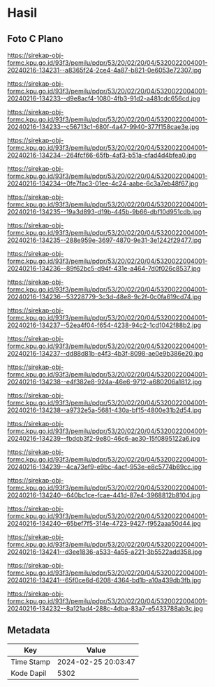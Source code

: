 # Hasil

## Foto C Plano

https://sirekap-obj-formc.kpu.go.id/93f3/pemilu/pdpr/53/20/02/20/04/5320022004001-20240216-134231--a8365f24-2ce4-4a87-b821-0e6053e72307.jpg

https://sirekap-obj-formc.kpu.go.id/93f3/pemilu/pdpr/53/20/02/20/04/5320022004001-20240216-134233--d9e8acf4-1080-4fb3-91d2-a481cdc656cd.jpg

https://sirekap-obj-formc.kpu.go.id/93f3/pemilu/pdpr/53/20/02/20/04/5320022004001-20240216-134233--c56713c1-680f-4a47-9940-377f158cae3e.jpg

https://sirekap-obj-formc.kpu.go.id/93f3/pemilu/pdpr/53/20/02/20/04/5320022004001-20240216-134234--264fcf66-65fb-4af3-b51a-cfad4d4bfea0.jpg

https://sirekap-obj-formc.kpu.go.id/93f3/pemilu/pdpr/53/20/02/20/04/5320022004001-20240216-134234--0fe7fac3-01ee-4c24-aabe-6c3a7eb48f67.jpg

https://sirekap-obj-formc.kpu.go.id/93f3/pemilu/pdpr/53/20/02/20/04/5320022004001-20240216-134235--19a3d893-d19b-445b-9b66-dbf10d951cdb.jpg

https://sirekap-obj-formc.kpu.go.id/93f3/pemilu/pdpr/53/20/02/20/04/5320022004001-20240216-134235--288e959e-3697-4870-9e31-3e1242f29477.jpg

https://sirekap-obj-formc.kpu.go.id/93f3/pemilu/pdpr/53/20/02/20/04/5320022004001-20240216-134236--89f62bc5-d94f-431e-a464-7d0f026c8537.jpg

https://sirekap-obj-formc.kpu.go.id/93f3/pemilu/pdpr/53/20/02/20/04/5320022004001-20240216-134236--53228779-3c3d-48e8-9c2f-0c0fa619cd74.jpg

https://sirekap-obj-formc.kpu.go.id/93f3/pemilu/pdpr/53/20/02/20/04/5320022004001-20240216-134237--52ea4f04-f654-4238-94c2-1cd1042f88b2.jpg

https://sirekap-obj-formc.kpu.go.id/93f3/pemilu/pdpr/53/20/02/20/04/5320022004001-20240216-134237--dd88d81b-e4f3-4b3f-8098-ae0e9b386e20.jpg

https://sirekap-obj-formc.kpu.go.id/93f3/pemilu/pdpr/53/20/02/20/04/5320022004001-20240216-134238--e4f382e8-924a-46e6-9712-a680206a1812.jpg

https://sirekap-obj-formc.kpu.go.id/93f3/pemilu/pdpr/53/20/02/20/04/5320022004001-20240216-134238--a9732e5a-5681-430a-bf15-4800e31b2d54.jpg

https://sirekap-obj-formc.kpu.go.id/93f3/pemilu/pdpr/53/20/02/20/04/5320022004001-20240216-134239--fbdcb3f2-9e80-46c6-ae30-15f0895122a6.jpg

https://sirekap-obj-formc.kpu.go.id/93f3/pemilu/pdpr/53/20/02/20/04/5320022004001-20240216-134239--4ca73ef9-e9bc-4acf-953e-e8c5774b69cc.jpg

https://sirekap-obj-formc.kpu.go.id/93f3/pemilu/pdpr/53/20/02/20/04/5320022004001-20240216-134240--640bc1ce-fcae-441d-87e4-3968812b8104.jpg

https://sirekap-obj-formc.kpu.go.id/93f3/pemilu/pdpr/53/20/02/20/04/5320022004001-20240216-134240--65bef7f5-314e-4723-9427-f952aaa50d44.jpg

https://sirekap-obj-formc.kpu.go.id/93f3/pemilu/pdpr/53/20/02/20/04/5320022004001-20240216-134241--d3ee1836-a533-4a55-a221-3b5522add358.jpg

https://sirekap-obj-formc.kpu.go.id/93f3/pemilu/pdpr/53/20/02/20/04/5320022004001-20240216-134241--65f0ce6d-6208-4364-bd1b-a10a439db3fb.jpg

https://sirekap-obj-formc.kpu.go.id/93f3/pemilu/pdpr/53/20/02/20/04/5320022004001-20240216-134232--8a121ad4-288c-4dba-83a7-e5433788ab3c.jpg


## Metadata

| Key        | Value               |
| ---------- | ------------------- |
| Time Stamp | 2024-02-25 20:03:47 |
| Kode Dapil | 5302                |



